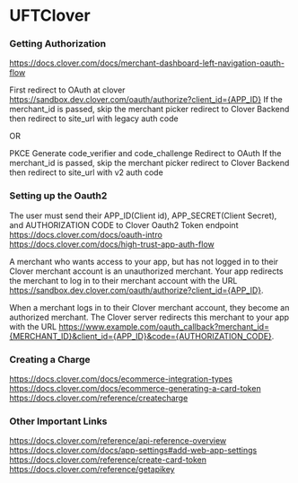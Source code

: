 # UFTClover

### Getting Authorization
https://docs.clover.com/docs/merchant-dashboard-left-navigation-oauth-flow

First redirect to OAuth at clover
https://sandbox.dev.clover.com/oauth/authorize?client_id={APP_ID}
If the merchant_id is passed, skip the merchant picker
redirect to Clover Backend then redirect to site_url with legacy auth code

OR

PKCE
Generate code_verifier and code_challenge
Redirect to OAuth
If the merchant_id is passed, skip the merchant picker
redirect to Clover Backend then redirect to site_url with v2 auth code

### Setting up the Oauth2
The user must send their APP_ID(Client id), APP_SECRET(Client Secret), and AUTHORIZATION CODE to Clover Oauth2 Token endpoint
https://docs.clover.com/docs/oauth-intro
https://docs.clover.com/docs/high-trust-app-auth-flow

A merchant who wants access to your app, but has not logged in to their Clover merchant account is an unauthorized merchant. Your app redirects the merchant to log in to their merchant account with the URL https://sandbox.dev.clover.com/oauth/authorize?client_id={APP_ID}.

When a merchant logs in to their Clover merchant account, they become an authorized merchant. The Clover server redirects this merchant to your app with the URL https://www.example.com/oauth_callback?merchant_id={MERCHANT_ID}&client_id={APP_ID}&code={AUTHORIZATION_CODE}.

### Creating a Charge
https://docs.clover.com/docs/ecommerce-integration-types
https://docs.clover.com/docs/ecommerce-generating-a-card-token
https://docs.clover.com/reference/createcharge

### Other Important Links
https://docs.clover.com/reference/api-reference-overview
https://docs.clover.com/docs/app-settings#add-web-app-settings
https://docs.clover.com/reference/create-card-token
https://docs.clover.com/reference/getapikey